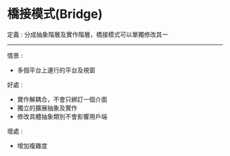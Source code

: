 # 橋接模式(Bridge)

定義 : 分成抽象階層及實作階層，橋接模式可以單獨修改其一

---

情景 : 
- 多個平台上運行的平台及視窗

好處 : 
- 實作解耦合，不會只綁訂一個介面
- 獨立的擴展抽象及實作
- 修改具體抽象類別不會影響用戶端

壞處 : 
- 增加複雜度

